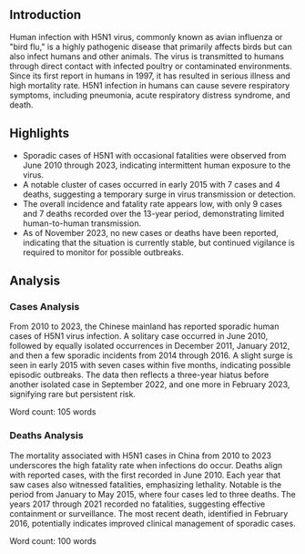 ## Introduction

Human infection with H5N1 virus, commonly known as avian influenza or "bird flu," is a highly pathogenic disease that primarily affects birds but can also infect humans and other animals. The virus is transmitted to humans through direct contact with infected poultry or contaminated environments. Since its first report in humans in 1997, it has resulted in serious illness and high mortality rate. H5N1 infection in humans can cause severe respiratory symptoms, including pneumonia, acute respiratory distress syndrome, and death.
## Highlights

- Sporadic cases of H5N1 with occasional fatalities were observed from June 2010 through 2023, indicating intermittent human exposure to the virus. <br/>
- A notable cluster of cases occurred in early 2015 with 7 cases and 4 deaths, suggesting a temporary surge in virus transmission or detection. <br/>
- The overall incidence and fatality rate appears low, with only 9 cases and 7 deaths recorded over the 13-year period, demonstrating limited human-to-human transmission. <br/>
- As of November 2023, no new cases or deaths have been reported, indicating that the situation is currently stable, but continued vigilance is required to monitor for possible outbreaks.
## Analysis

### Cases Analysis
From 2010 to 2023, the Chinese mainland has reported sporadic human cases of H5N1 virus infection. A solitary case occurred in June 2010, followed by equally isolated occurrences in December 2011, January 2012, and then a few sporadic incidents from 2014 through 2016. A slight surge is seen in early 2015 with seven cases within five months, indicating possible episodic outbreaks. The data then reflects a three-year hiatus before another isolated case in September 2022, and one more in February 2023, signifying rare but persistent risk.

Word count: 105 words

### Deaths Analysis
The mortality associated with H5N1 cases in China from 2010 to 2023 underscores the high fatality rate when infections do occur. Deaths align with reported cases, with the first recorded in June 2010. Each year that saw cases also witnessed fatalities, emphasizing lethality. Notable is the period from January to May 2015, where four cases led to three deaths. The years 2017 through 2021 recorded no fatalities, suggesting effective containment or surveillance. The most recent death, identified in February 2016, potentially indicates improved clinical management of sporadic cases.

Word count: 100 words
